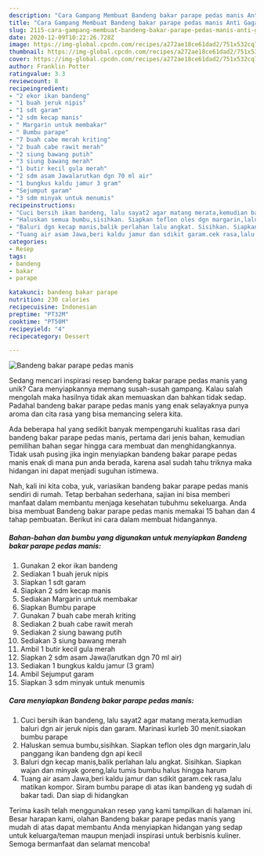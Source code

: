 ```yaml
---
description: "Cara Gampang Membuat Bandeng bakar parape pedas manis Anti Gagal"
title: "Cara Gampang Membuat Bandeng bakar parape pedas manis Anti Gagal"
slug: 2115-cara-gampang-membuat-bandeng-bakar-parape-pedas-manis-anti-gagal
date: 2020-12-09T10:22:26.728Z
image: https://img-global.cpcdn.com/recipes/a272ae18ce61dad2/751x532cq70/bandeng-bakar-parape-pedas-manis-foto-resep-utama.jpg
thumbnail: https://img-global.cpcdn.com/recipes/a272ae18ce61dad2/751x532cq70/bandeng-bakar-parape-pedas-manis-foto-resep-utama.jpg
cover: https://img-global.cpcdn.com/recipes/a272ae18ce61dad2/751x532cq70/bandeng-bakar-parape-pedas-manis-foto-resep-utama.jpg
author: Franklin Potter
ratingvalue: 3.3
reviewcount: 8
recipeingredient:
- "2 ekor ikan bandeng"
- "1 buah jeruk nipis"
- "1 sdt garam"
- "2 sdm kecap manis"
- " Margarin untuk membakar"
- " Bumbu parape"
- "7 buah cabe merah kriting"
- "2 buah cabe rawit merah"
- "2 siung bawang putih"
- "3 siung bawang merah"
- "1 butir kecil gula merah"
- "2 sdm asam Jawalarutkan dgn 70 ml air"
- "1 bungkus kaldu jamur 3 gram"
- "Sejumput garam"
- "3 sdm minyak untuk menumis"
recipeinstructions:
- "Cuci bersih ikan bandeng, lalu sayat2 agar matang merata,kemudian baluri dgn air jeruk nipis dan garam. Marinasi kurleb 30 menit.siaokan bumbu parape"
- "Haluskan semua bumbu,sisihkan. Siapkan teflon oles dgn margarin,lalu panggang ikan bandeng dgn api kecil"
- "Baluri dgn kecap manis,balik perlahan lalu angkat. Sisihkan. Siapkan wajan dan minyak goreng,lalu tumis bumbu halus hingga harum"
- "Tuang air asam Jawa,beri kaldu jamur dan sdikit garam.cek rasa,lalu matikan kompor. Siram bumbu parape di atas ikan bandeng yg sudah di bakar tadi. Dan siap di hidangkan"
categories:
- Resep
tags:
- bandeng
- bakar
- parape

katakunci: bandeng bakar parape 
nutrition: 230 calories
recipecuisine: Indonesian
preptime: "PT32M"
cooktime: "PT50M"
recipeyield: "4"
recipecategory: Dessert

---
```



![Bandeng bakar parape pedas manis](https://img-global.cpcdn.com/recipes/a272ae18ce61dad2/751x532cq70/bandeng-bakar-parape-pedas-manis-foto-resep-utama.jpg)

Sedang mencari inspirasi resep bandeng bakar parape pedas manis yang unik? Cara menyiapkannya memang susah-susah gampang. Kalau salah mengolah maka hasilnya tidak akan memuaskan dan bahkan tidak sedap. Padahal bandeng bakar parape pedas manis yang enak selayaknya punya aroma dan cita rasa yang bisa memancing selera kita.



Ada beberapa hal yang sedikit banyak mempengaruhi kualitas rasa dari bandeng bakar parape pedas manis, pertama dari jenis bahan, kemudian pemilihan bahan segar hingga cara membuat dan menghidangkannya. Tidak usah pusing jika ingin menyiapkan bandeng bakar parape pedas manis enak di mana pun anda berada, karena asal sudah tahu triknya maka hidangan ini dapat menjadi suguhan istimewa.


Nah, kali ini kita coba, yuk, variasikan bandeng bakar parape pedas manis sendiri di rumah. Tetap berbahan sederhana, sajian ini bisa memberi manfaat dalam membantu menjaga kesehatan tubuhmu sekeluarga. Anda bisa membuat Bandeng bakar parape pedas manis memakai 15 bahan dan 4 tahap pembuatan. Berikut ini cara dalam membuat hidangannya.

<!--inarticleads1-->

##### Bahan-bahan dan bumbu yang digunakan untuk menyiapkan Bandeng bakar parape pedas manis:

1. Gunakan 2 ekor ikan bandeng
1. Sediakan 1 buah jeruk nipis
1. Siapkan 1 sdt garam
1. Siapkan 2 sdm kecap manis
1. Sediakan  Margarin untuk membakar
1. Siapkan  Bumbu parape
1. Gunakan 7 buah cabe merah kriting
1. Sediakan 2 buah cabe rawit merah
1. Sediakan 2 siung bawang putih
1. Sediakan 3 siung bawang merah
1. Ambil 1 butir kecil gula merah
1. Siapkan 2 sdm asam Jawa(larutkan dgn 70 ml air)
1. Sediakan 1 bungkus kaldu jamur (3 gram)
1. Ambil Sejumput garam
1. Siapkan 3 sdm minyak untuk menumis




<!--inarticleads2-->

##### Cara menyiapkan Bandeng bakar parape pedas manis:

1. Cuci bersih ikan bandeng, lalu sayat2 agar matang merata,kemudian baluri dgn air jeruk nipis dan garam. Marinasi kurleb 30 menit.siaokan bumbu parape
1. Haluskan semua bumbu,sisihkan. Siapkan teflon oles dgn margarin,lalu panggang ikan bandeng dgn api kecil
1. Baluri dgn kecap manis,balik perlahan lalu angkat. Sisihkan. Siapkan wajan dan minyak goreng,lalu tumis bumbu halus hingga harum
1. Tuang air asam Jawa,beri kaldu jamur dan sdikit garam.cek rasa,lalu matikan kompor. Siram bumbu parape di atas ikan bandeng yg sudah di bakar tadi. Dan siap di hidangkan




Terima kasih telah menggunakan resep yang kami tampilkan di halaman ini. Besar harapan kami, olahan Bandeng bakar parape pedas manis yang mudah di atas dapat membantu Anda menyiapkan hidangan yang sedap untuk keluarga/teman maupun menjadi inspirasi untuk berbisnis kuliner. Semoga bermanfaat dan selamat mencoba!
